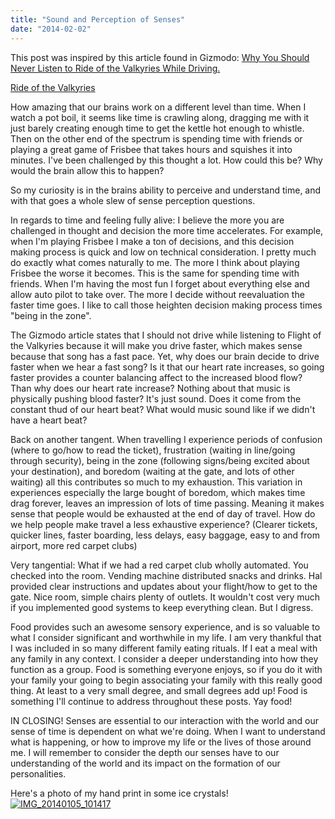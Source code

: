 ```yaml
---
title: "Sound and Perception of Senses"
date: "2014-02-02"
---
```


This post was inspired by this article found in Gizmodo: [Why You Should Never Listen to Ride of the Valkyries While Driving.](http://gizmodo.com/why-you-should-never-listen-to-ride-of-the-valkyries-wh-1513321655 "Gizmodo Article ")

[Ride of the Valkyries](http://youtu.be/V92OBNsQgxU)

How amazing that our brains work on a different level than time. When I watch a pot boil, it seems like time is crawling along, dragging me with it just barely creating enough time to get the kettle hot enough to whistle. Then on the other end of the spectrum is spending time with friends or playing a great game of Frisbee that takes hours and squishes it into minutes. I've been challenged by this thought a lot. How could this be? Why would the brain allow this to happen?

So my curiosity is in the brains ability to perceive and understand time, and with that goes a whole slew of sense perception questions.

In regards to time and feeling fully alive: I believe the more you are challenged in thought and decision the more time accelerates. For example, when I'm playing Frisbee I make a ton of decisions, and this decision making process is quick and low on technical consideration. I pretty much do exactly what comes naturally to me. The more I think about playing Frisbee the worse it becomes. This is the same for spending time with friends. When I'm having the most fun I forget about everything else and allow auto pilot to take over. The more I decide without reevaluation the faster time goes. I like to call those heighten decision making process times "being in the zone".

The Gizmodo article states that I should not drive while listening to Flight of the Valkyries because it will make you drive faster, which makes sense because that song has a fast pace. Yet, why does our brain decide to drive faster when we hear a fast song? Is it that our heart rate increases, so going faster provides a counter balancing affect to the increased blood flow? Than why does our heart rate increase? Nothing about that music is physically pushing blood faster? It's just sound. Does it come from the constant thud of our heart beat? What would music sound like if we didn't have a heart beat?

Back on another tangent. When travelling I experience periods of confusion (where to go/how to read the ticket), frustration (waiting in line/going through security), being in the zone (following signs/being excited about your destination), and boredom (waiting at the gate, and lots of other waiting) all this contributes so much to my exhaustion. This variation in experiences especially the large bought of boredom, which makes time drag forever, leaves an impression of lots of time passing. Meaning it makes sense that people would be exhausted at the end of day of travel. How do we help people make travel a less exhaustive experience? (Clearer tickets, quicker lines, faster boarding, less delays, easy baggage, easy to and from airport, more red carpet clubs)

Very tangential: What if we had a red carpet club wholly automated. You checked into the room. Vending machine distributed snacks and drinks. Hal provided clear instructions and updates about your flight/how to get to the gate. Nice room, simple chairs plenty of outlets. It wouldn't cost very much if you implemented good systems to keep everything clean. But I digress.

Food provides such an awesome sensory experience, and is so valuable to what I consider significant and worthwhile in my life. I am very thankful that I was included in so many different family eating rituals. If I eat a meal with any family in any context. I consider a deeper understanding into how they function as a group. Food is something everyone enjoys, so if you do it with your family your going to begin associating your family with this really good thing. At least to a very small degree, and small degrees add up! Food is something I'll continue to address throughout these posts. Yay food!

IN CLOSING! Senses are essential to our interaction with the world and our sense of time is dependent on what we're doing. When I want to understand what is happening, or how to improve my life or the lives of those around me. I will remember to consider the depth our senses have to our understanding of the world and its impact on the formation of our personalities.

Here's a photo of my hand print in some ice crystals! [![IMG_20140105_101417](images/IMG_20140105_101417-222x300.jpg)](http://timmyreilly.azurewebsites.net/wp-content/uploads/2014/02/IMG_20140105_101417.jpg)

